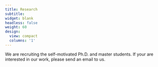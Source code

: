 ```yaml
---
title: Research
subtitle:
widget: blank
headless: false
weight: 60
design:
  view: compact
  columns: '1'
---
```

We are recruiting the self-motivated Ph.D. and master students. If your are interested in our work, please send an email to us.
